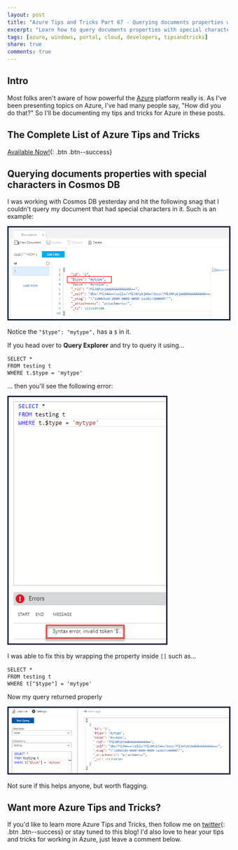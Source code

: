 ```yaml
---
layout: post
title: "Azure Tips and Tricks Part 67 - Querying documents properties with special characters in Cosmos DB"
excerpt: "Learn how to query documents properties with special characters in Cosmos DB"
tags: [azure, windows, portal, cloud, developers, tipsandtricks]
share: true
comments: true
---
```


## Intro

Most folks aren't aware of how powerful the [Azure](http://www.azure.com) platform really is. As I've been presenting topics on Azure, I've had many people say, "How did you do that?" So I'll be documenting my tips and tricks for Azure in these posts.

## The Complete List of Azure Tips and Tricks

[Available Now!](https://michaelcrump.net/azure-tips-and-tricks-complete-list/){: .btn .btn--success} 

## Querying documents properties with special characters in Cosmos DB

I was working with Cosmos DB yesterday and hit the following snag that I couldn't query my document that had special characters in it. Such is an example: 

<img style="border:3px solid #021a40" src="/files/querycosmos1.png">

Notice the `"$type": "mytype",` has a `$` in it. 

If you head over to **Query Explorer** and try to query it using...

```text
SELECT * 
FROM testing t
WHERE t.$type = 'mytype'
```

... then you'll see the following error: 

<img style="border:3px solid #021a40" src="/files/querycosmos2.png">

I was able to fix this by wrapping the property inside `[]` such as...

```text
SELECT * 
FROM testing t
WHERE t["$type"] = 'mytype'
```

Now my query returned properly

<img style="border:3px solid #021a40" src="/files/querycosmos3.png">

Not sure if this helps anyone, but worth flagging. 

## Want more Azure Tips and Tricks?

If you'd like to learn more Azure Tips and Tricks, then follow me on [twitter](http://twitter.com/mbcrump){: .btn .btn--success} or stay tuned to this blog! I'd also love to hear your tips and tricks for working in Azure, just leave a comment below. 